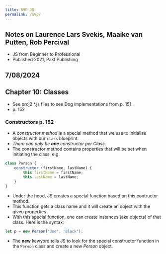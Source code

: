 ```yaml
---
title: SVP JS
permalink: /svp/
---
```


## Notes on Laurence Lars Svekis, Maaike van Putten, Rob Percival
* JS from Beginner to Professional
* Published 2021, Pakt Publishing

## 7/08/2024
## Chapter 10: Classes
* See proj2 *.js files to see Dog implementations from p. 151.
* p. 152

### Constructors p. 152
* A *constructor method* is a special method that we use to initialize objects with our `class` blueprint. 
* *There can only be **one** constructor per Class.*
* The constructor method contains properties that will be set when initiating the class. e.g.
```javascript
class Person {
    constructor (firstName, lastName) {
        this.firstName = firstName;
        this.lastName = lastName;
    }
}
```
* Under the hood, JS creates a special function based on this contructor method.
* This function gets a class name and it will create an object with the given properties.
* With this special function, one can create instances (aka objects) of that class. Here is the syntax:
```javascript
let p = new Person("Joe", "Black");
```
* The **new** kewyord tells JS to look for the special constructor function in the `Person` class and create a new *Person* object.
